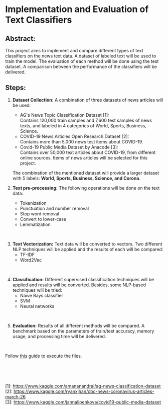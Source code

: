 # Implementation and Evaluation of Text Classifiers

## Abstract:
This project aims to implement and compare different types of text classifiers on the news text data. A dataset of labeled text will be used to train the model. The evaluation of each method will be done using the test dataset. A comparison between the performance of the classifiers will be delivered.

## Steps:
1. **Dataset Collection:** A combination of three datasets of news articles will be used:
    * AG's News Topic Classification Dataset [1]: <br />
    Contains 120,000 train samples and 7,600 test samples of news texts, and labeled in 4 categories of World, Sports, Business, Science.
    * COVID-19 News Articles Open Research Dataset [2]: <br />
    Contains more than 5,000 news test items about COVID-19.
    * Covid-19 Public Media Dataset by Anacode [3]:  <br />
    Contains over 50,000 text articles about COVID-19, from different online sources. Items of news articles will be selected for this project.

    The combination of the mentioned dataset will provide a larger dataset with 5 labels:  **World, Sports, Business, Science, and Corona**.

2. **Text pre-processing:** The following operations will be done on the text data:
    * Tokenization
    * Punctuation and number removal
    * Stop word removal
    * Convert to lower-case
    * Lemmatization

<br />

3. **Text Vectorization:** Text data will be converted to vectors. Two different NLP techniques will be applied and the results of each will be compared:
    * TF-IDF
    * Word2Vec

<br />

4. **Classification:** Different supervised classification techniques will be applied and results will be converted. Besides, some NLP-based techniques will be tried:
    * Naive Bays classifier
    * SVM
    * Neural networks

<br />

5. **Evaluation:** Results of all different methods will be compared. A benchmark based on the parameters of train/test accuracy, memory usage, and processing time will be delivered.

<br />

Follow [this](execute.md) guide to execute the files.

<br />
<br />
<br />

\[1]: https://www.kaggle.com/amananandrai/ag-news-classification-dataset <br />
\[2]: https://www.kaggle.com/ryanxjhan/cbc-news-coronavirus-articles-march-26 <br />
\[3]: https://www.kaggle.com/jannalipenkova/covid19-public-media-dataset <br />
